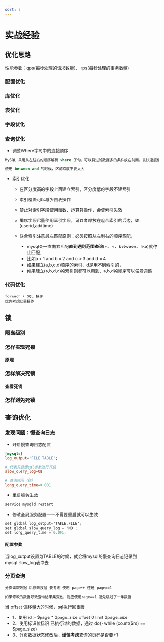 ```yaml
---
sort: 7
---
```


# 实战经验

## 优化思路

性能参数：qps(每秒处理的请求数量)、 fps(每秒处理的事务数量)

### 配置优化

### 库优化

### 表优化

### 字段优化

### 查询优化

* 调整Where字句中的连接顺序

```sql
MySQL 采用从左往右的顺序解析 where 子句，可以将过滤数据多的条件放在前面，最快速度缩小结果集。

使⽤ between and 的时候，区间跨度不要太⼤


```

* 索引优化
  
    + 在区分度⾼的字段上⾯建⽴索引，区分度低的字段不建索引
    + 索引覆盖可以减少回表操作
    + 禁⽌对索引字段使⽤函数、运算符操作，会使索引失效
    + 排序字段尽量使用索引字段，可以考虑放在组合索引的后边，如:(userid,addtime)
    + 联合索引注意最左匹配原则：必须按照从左到右的顺序匹配，

      + mysql会⼀直向右匹配**直到遇到范围查询**(>、<、between、like)就停⽌匹配，
      + ⽐如a = 1 and b = 2 and c > 3 and d = 4 
      + 如果建⽴(a,b,c,d)顺序的索引，d是⽤不到索引的，
      + 如果建⽴(a,b,d,c)的索引则都可以⽤到，a,b,d的顺序可以任意调整

### 代码优化

```danger
foreach + SQL 操作
优先考虑批量操作
```

## 锁

### 隔离级别

### 怎样实现死锁
#### 原理

### 怎样解决死锁
#### 查看死锁

### 怎样避免死锁

## 查询优化

### 发现问题：慢查询日志

* 开启慢查询日志配置
  
```conf
[mysqld]
log_output='FILE,TABLE';

# 代表开启慢sql参数进行开启
slow_query_log=ON 

# 查询时间（秒）
long_query_time=0.001
```

* 重启服务生效
  
```cs
service mysqld restart
```

* 修改全局服务配置——不需要重启就可以生效

```cs
set global log_output='TABLE,FILE';
set global slow_query_log = 'NO';
set long_query_time = 0.001;
```

#### 配置参数

当log_output设置为TABLE的时候，就会将mysql的慢查询日志记录到mysql.slow_log表中去

### 分页查询

```tip
分页读取数据 后修改数据 要考虑 使用 page++ 还是 page==1

如果修改的数据导致查询结果集变化，则应使用page==1 避免跳过了一半数据 
```

当 offset 偏移量大的时候，sql执行回很慢

* 1、使用 id > $page * $page_size offset 0 limit $page_size
* 2、使用标识位标识 已执行过的数据，通过 do{} while (count($rs) == $page_size)
* 3、分页数据状态修改后，**谨慎考虑**查询的页码是否要+1
